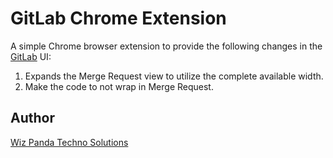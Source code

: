 # GitLab Chrome Extension

A simple Chrome browser extension to provide the following changes in the [GitLab](https://gitlab.com/) UI:

1. Expands the Merge Request view to utilize the complete available width.
2. Make the code to not wrap in Merge Request.

## Author

[Wiz Panda Techno Solutions](https://www.wizpanda.com)

